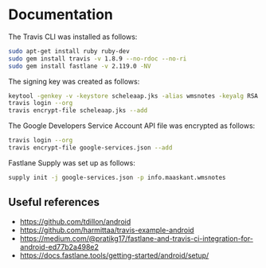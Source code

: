 # Documentation

The Travis CLI was installed as follows:
```bash
sudo apt-get install ruby ruby-dev
sudo gem install travis -v 1.8.9 --no-rdoc --no-ri
sudo gem install fastlane -v 2.119.0 -NV
```

The signing key was created as follows:
```bash
keytool -genkey -v -keystore scheleaap.jks -alias wmsnotes -keyalg RSA -keysize 2048 -validity 10000
travis login --org
travis encrypt-file scheleaap.jks --add
```

The Google Developers Service Account API file was encrypted as follows:
```bash
travis login --org
travis encrypt-file google-services.json --add
```

Fastlane Supply was set up as follows:
```bash
supply init -j google-services.json -p info.maaskant.wmsnotes
```

## Useful references

* https://github.com/tdillon/android
* https://github.com/harmittaa/travis-example-android
* https://medium.com/@pratikg17/fastlane-and-travis-ci-integration-for-android-ed77b2a498e2
* https://docs.fastlane.tools/getting-started/android/setup/
